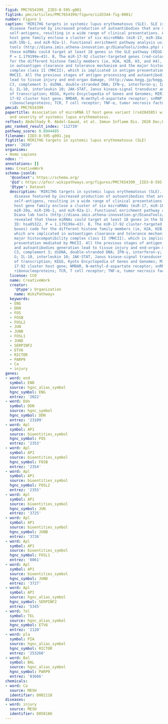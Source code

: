 ```yaml
---
figid: PMC7654399__IID3-8-595-g001
figlink: pmc/articles/PMC7654399/figure/iid3344-fig-0001/
number: Figure 1
caption: 'MIR17HG targets in systemic lupus erythematosus (SLE). SLE is an autoimmune
  disease featured by increased production of autoantibodies that are specific for
  self‐antigens, resulting in a wide range of clinical presentations. A, The miR‐17‐92
  host gene family enclose a cluster of six microRNAs (miR‐17, miR‐18a, miR‐19a, miR‐20a,
  miR‐19b‐1, and miR‐92a‐1). Functional enrichment pathway analysis using Diana lab
  tools (http://diana.imis.athena-innovation.gr/DianaTools/index.php) revealed that
  these miRNAs could target at least 18 genes in the SLE pathway (KEGG ID: hsa05322,
  P = 1.179199e−43). B, The miR‐17‐92 cluster‐targeted genes (red‐colored boxes) code
  for the different histone family members (ie, H2A, H2B, H3, and H4), which are implicated
  in autoantigen clearance and tolerance mechanism and the major histocompatibility
  complex class II (MHCII), which is implicated in antigen presentation mediated by
  MHCII. All the previous stages of antigen processing and autoantibodies generation
  lead to tissue injury and end‐organ damage, (http://www.kegg.jp/kegg/kegg1.html).
  C3, complement 3; dsDNA, double‐stranded DNA; IFN‐γ, interferon‐γ; IgG, immunoglobulin
  G; IL‐10, interleukin 10; JAK‐STAT, Janus kinase‐signal transducer and activator
  of transcription; KEGG, Kyoto Encyclopedia of Genes and Genomes; MIR17HG, microRNA
  17‐92 cluster host gene; NMDAR, N‐methyl‐d‐aspartate receptor; snRNP, small nuclear
  ribonucleoproteins; TCR, T cell receptor; TNF‐α, tumor necrosis factor‐α'
pmcid: PMC7654399
papertitle: Association of microRNA 17 host gene variant (rs4284505) with susceptibility
  and severity of systemic lupus erythematosus.
reftext: Abdelhady R. Abdel‐Gawad, et al. Immun Inflamm Dis. 2020 Dec;8(4):595-604.
pmc_ranked_result_index: '112739'
pathway_score: 0.8944485
filename: IID3-8-595-g001.jpg
figtitle: MIR17HG targets in systemic lupus erythematosus (SLE)
year: '2020'
organisms:
- Homo sapiens
ndex: ''
annotations: []
seo: CreativeWork
schema-jsonld:
  '@context': https://schema.org/
  '@id': https://pfocr.wikipathways.org/figures/PMC7654399__IID3-8-595-g001.html
  '@type': Dataset
  description: 'MIR17HG targets in systemic lupus erythematosus (SLE). SLE is an autoimmune
    disease featured by increased production of autoantibodies that are specific for
    self‐antigens, resulting in a wide range of clinical presentations. A, The miR‐17‐92
    host gene family enclose a cluster of six microRNAs (miR‐17, miR‐18a, miR‐19a,
    miR‐20a, miR‐19b‐1, and miR‐92a‐1). Functional enrichment pathway analysis using
    Diana lab tools (http://diana.imis.athena-innovation.gr/DianaTools/index.php)
    revealed that these miRNAs could target at least 18 genes in the SLE pathway (KEGG
    ID: hsa05322, P = 1.179199e−43). B, The miR‐17‐92 cluster‐targeted genes (red‐colored
    boxes) code for the different histone family members (ie, H2A, H2B, H3, and H4),
    which are implicated in autoantigen clearance and tolerance mechanism and the
    major histocompatibility complex class II (MHCII), which is implicated in antigen
    presentation mediated by MHCII. All the previous stages of antigen processing
    and autoantibodies generation lead to tissue injury and end‐organ damage, (http://www.kegg.jp/kegg/kegg1.html).
    C3, complement 3; dsDNA, double‐stranded DNA; IFN‐γ, interferon‐γ; IgG, immunoglobulin
    G; IL‐10, interleukin 10; JAK‐STAT, Janus kinase‐signal transducer and activator
    of transcription; KEGG, Kyoto Encyclopedia of Genes and Genomes; MIR17HG, microRNA
    17‐92 cluster host gene; NMDAR, N‐methyl‐d‐aspartate receptor; snRNP, small nuclear
    ribonucleoproteins; TCR, T cell receptor; TNF‐α, tumor necrosis factor‐α'
  license: CC0
  name: CreativeWork
  creator:
    '@type': Organization
    name: WikiPathways
  keywords:
  - ENG
  - DDN
  - FOS
  - FOSB
  - FOSL2
  - JUN
  - JUNB
  - FOSL1
  - JUND
  - SERPINF2
  - ETV6
  - RICTOR
  - PARP9
  - Ca
  - injury
genes:
- word: end
  symbol: END
  source: hgnc_alias_symbol
  hgnc_symbol: ENG
  entrez: '2022'
- word: Ddn
  symbol: DDN
  source: hgnc_symbol
  hgnc_symbol: DDN
  entrez: '23109'
- word: Apl
  symbol: AP1
  source: bioentities_symbol
  hgnc_symbol: FOS
  entrez: '2353'
- word: Apl
  symbol: AP1
  source: bioentities_symbol
  hgnc_symbol: FOSB
  entrez: '2354'
- word: Apl
  symbol: AP1
  source: bioentities_symbol
  hgnc_symbol: FOSL2
  entrez: '2355'
- word: Apl
  symbol: AP1
  source: bioentities_symbol
  hgnc_symbol: JUN
  entrez: '3725'
- word: Apl
  symbol: AP1
  source: bioentities_symbol
  hgnc_symbol: JUNB
  entrez: '3726'
- word: Apl
  symbol: AP1
  source: bioentities_symbol
  hgnc_symbol: FOSL1
  entrez: '8061'
- word: Apl
  symbol: AP1
  source: bioentities_symbol
  hgnc_symbol: JUND
  entrez: '3727'
- word: Apl
  symbol: API
  source: hgnc_alias_symbol
  hgnc_symbol: SERPINF2
  entrez: '5345'
- word: Tel
  symbol: TEL
  source: hgnc_alias_symbol
  hgnc_symbol: ETV6
  entrez: '2120'
- word: pla
  symbol: PIA
  source: hgnc_alias_symbol
  hgnc_symbol: RICTOR
  entrez: '253260'
- word: Bal
  symbol: BAL
  source: hgnc_alias_symbol
  hgnc_symbol: PARP9
  entrez: '83666'
chemicals:
- word: Ca
  source: MESH
  identifier: D002118
diseases:
- word: injury
  source: MESH
  identifier: D058186
---
```

